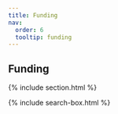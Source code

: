 ```yaml
---
title: Funding
nav:
  order: 6
  tooltip: funding
---
```




## Funding



{% include section.html %}

{% include search-box.html %}

